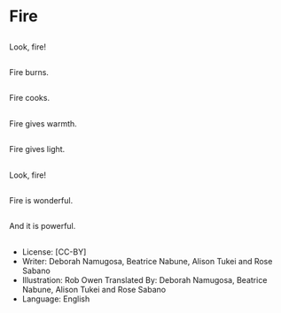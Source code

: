 # Fire

##
Look, fire!

##
Fire burns.

##
Fire cooks.

##
Fire gives warmth.

##
Fire gives light.

##
Look, fire!

##
Fire is wonderful.

##
And it is powerful.

##
* License: [CC-BY]
* Writer: Deborah Namugosa, Beatrice Nabune, Alison Tukei and Rose Sabano
* Illustration: Rob Owen
Translated By: Deborah Namugosa, Beatrice Nabune, Alison Tukei and Rose Sabano
* Language: English
